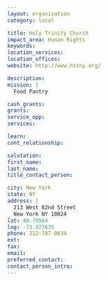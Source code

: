 ```yaml
---
layout: organization
category: local

title: Holy Trinity Church
impact_area: Human Rights
keywords: 
location_services: 
location_offices: 
website: http://www.htcny.org/

description: 
mission: |
  Food Pantry

cash_grants: 
grants: 
service_opp: 
services: 

learn: 
cont_relationship: 

salutation: 
first_name: 
last_name: 
title_contact_person: 

city: New York
state: NY
address: |
  213 West 82nd Street  
  New York NY 10024
lat: 40.78564
lng: -73.977635
phone: 212-787-0634
ext: 
fax: 
email: 
preferred_contact: 
contact_person_intro: 
---
```

